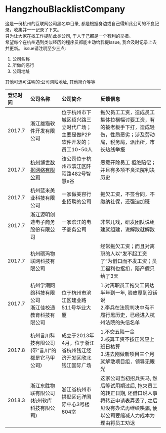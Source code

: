 # HangzhouBlacklistCompany
这是一份杭州的互联网公司黑名单目录, 都是根据身边或自己得知此公司的不良记录，收集并一一记录了下来。  
只为让大家在找工作提防此类公司, 于人于己都是一个有利的举措。  
希望每个在杭州遇到类似经历的程序员都能主动给我提issue, 我会及时记录上去并更新。
issue请注明至少三点:
1. 公司名称
2. 所做的恶行
3. 公司地址

其他可选可注明的:公司网站地址, 其他简介等等

|登记时间|公司名称|公司简介|反馈信息|
|:----|:------|:------|:----|
|2017.7|浙江雄猫软件开发有限公司|位于杭州市下城区绍兴路三立时代广场；主要是做P2P软件开发的；员工10-50人|拖欠员工工资，造成员工集体拉横幅讨要工资，有的被老板手下打，造成轻伤，性质恶劣；涉及劳动局，税务局，派出所，市长热线举报|
|2017.7|[杭州博世数据网络有限公司](https://www.qixin.com/company/cc2b20ed-b5db-4416-bb2a-07006273a69b)|该公司位于杭州市滨江区阡陌路482号智慧e谷|恶意开除员工 拒绝赔偿；并且有多项不良法院判决历史|
|2017.7|杭州蓝米美业科技有限公司|一家做美容行业招聘的公司|拖欠工资，不签合同，不缴纳社保，还强迫加班|
|2017.7|浙江源明创迪电子商务股份有限公司|一家滨江的电子商务公司|非常儿戏，研发团队说组建就组建，说解散就解散|
|2017.7|杭州砺玛物联网科技有限公司||经常拖欠工资；而且对离职的人以“发不起工资了”为借口而不发工资；员工福利也抠扣，陪产假只给了3天|
|2017.7|杭州学潮网络科技有限公司<br>浙江佳校通教育科技有限公司|位于杭州市滨江区建业路511号华业大厦|1.对离职员工拖欠工资达半年到一年, 脸皮厚到没话说<br>2.李兵在法院判决中有不履行黑历史，已经进入杭州法院的失信名单|
|2017.8|杭州言川科技有限公司(带“言川”的都是它马甲公司)|成立于2013年4月，位于浙江省杭州钱江经济开发区欣北钱江国际广场|1.不交五险一金<br>2.核算工资不按正常应上班日核算<br>3.进去刚做新项目三个月就解散项目组，领导无眼光|
|2018.3|浙江东胜物联有限公司(杭州软库科技有限公司)|浙江省杭州市拱墅区远洋国际中心3号楼604室|这家公司当初招兵买马, 然后等试用期过后, 拖欠员工的转正日期, 还借口说人事将转正申请表弄丢了, 之后见没有办法再继续哄骗, 便以公司要缩减人力成本为理由将员工劝退|







